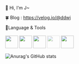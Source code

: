 👋 Hi, I'm J~<br>

🍀 Blog
: https://velog.io/@ddwj<br>

📘Language & Tools<br><br>
<img src="https://user-images.githubusercontent.com/44609018/193732910-8bbf3c09-3ef0-4763-8b8f-034aecddf69c.png" style="width:40px">
<img src="https://user-images.githubusercontent.com/44609018/193733017-bae768f8-91a7-42eb-a8e5-a5f1bdeb7a7e.png" style="width:40px">
<img src="https://user-images.githubusercontent.com/44609018/193733169-19f26d75-deb8-47e9-9c77-33f71ffb3c36.png" style="width:40px">
<img src="https://cdn.jsdelivr.net/gh/devicons/devicon/icons/threejs/threejs-original-wordmark.svg" style="filter: opacity(0.5) drop-shadow(0 0 0 white); width:40px"> 
<img src="https://user-images.githubusercontent.com/44609018/193731725-ddd3eb14-8b8f-42b1-8b24-9678594aec22.png" style="width:40px">

![Anurag's GitHub stats](https://github-readme-stats.vercel.app/api?username=JHKIMS&show_icons=true&theme=algolia)
